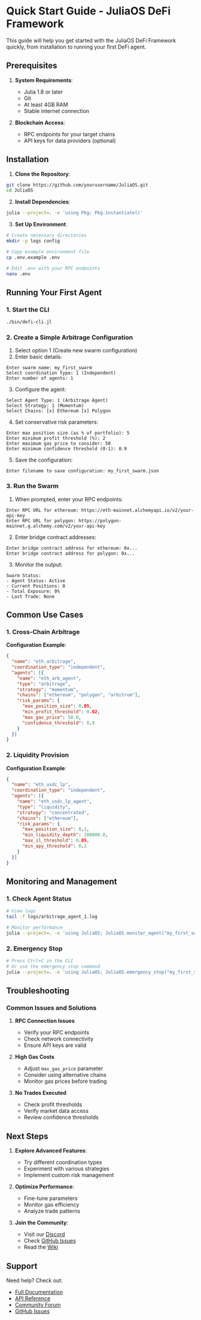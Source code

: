 # Quick Start Guide - JuliaOS DeFi Framework

This guide will help you get started with the JuliaOS DeFi Framework quickly, from installation to running your first DeFi agent.

## Prerequisites

1. **System Requirements**:
   - Julia 1.8 or later
   - Git
   - At least 4GB RAM
   - Stable internet connection

2. **Blockchain Access**:
   - RPC endpoints for your target chains
   - API keys for data providers (optional)

## Installation

1. **Clone the Repository**:
```bash
git clone https://github.com/yourusername/JuliaOS.git
cd JuliaOS
```

2. **Install Dependencies**:
```bash
julia --project=. -e 'using Pkg; Pkg.instantiate()'
```

3. **Set Up Environment**:
```bash
# Create necessary directories
mkdir -p logs config

# Copy example environment file
cp .env.example .env

# Edit .env with your RPC endpoints
nano .env
```

## Running Your First Agent

### 1. Start the CLI
```bash
./bin/defi-cli.jl
```

### 2. Create a Simple Arbitrage Configuration

1. Select option 1 (Create new swarm configuration)
2. Enter basic details:
```
Enter swarm name: my_first_swarm
Select coordination type: 1 (Independent)
Enter number of agents: 1
```

3. Configure the agent:
```
Select Agent Type: 1 (Arbitrage Agent)
Select Strategy: 1 (Momentum)
Select Chains: [x] Ethereum [x] Polygon
```

4. Set conservative risk parameters:
```
Enter max position size (as % of portfolio): 5
Enter minimum profit threshold (%): 2
Enter maximum gas price to consider: 50
Enter minimum confidence threshold (0-1): 0.9
```

5. Save the configuration:
```
Enter filename to save configuration: my_first_swarm.json
```

### 3. Run the Swarm

1. When prompted, enter your RPC endpoints:
```
Enter RPC URL for ethereum: https://eth-mainnet.alchemyapi.io/v2/your-api-key
Enter RPC URL for polygon: https://polygon-mainnet.g.alchemy.com/v2/your-api-key
```

2. Enter bridge contract addresses:
```
Enter bridge contract address for ethereum: 0x...
Enter bridge contract address for polygon: 0x...
```

3. Monitor the output:
```
Swarm Status:
- Agent Status: Active
- Current Positions: 0
- Total Exposure: 0%
- Last Trade: None
```

## Common Use Cases

### 1. Cross-Chain Arbitrage

**Configuration Example**:
```json
{
  "name": "eth_arbitrage",
  "coordination_type": "independent",
  "agents": [{
    "name": "eth_arb_agent",
    "type": "arbitrage",
    "strategy": "momentum",
    "chains": ["ethereum", "polygon", "arbitrum"],
    "risk_params": {
      "max_position_size": 0.05,
      "min_profit_threshold": 0.02,
      "max_gas_price": 50.0,
      "confidence_threshold": 0.9
    }
  }]
}
```

### 2. Liquidity Provision

**Configuration Example**:
```json
{
  "name": "eth_usdc_lp",
  "coordination_type": "independent",
  "agents": [{
    "name": "eth_usdc_lp_agent",
    "type": "liquidity",
    "strategy": "concentrated",
    "chains": ["ethereum"],
    "risk_params": {
      "max_position_size": 0.1,
      "min_liquidity_depth": 100000.0,
      "max_il_threshold": 0.05,
      "min_apy_threshold": 0.1
    }
  }]
}
```

## Monitoring and Management

### 1. Check Agent Status
```bash
# View logs
tail -f logs/arbitrage_agent_1.log

# Monitor performance
julia --project=. -e 'using JuliaOS; JuliaOS.monitor_agent("my_first_swarm")'
```

### 2. Emergency Stop
```bash
# Press Ctrl+C in the CLI
# Or use the emergency stop command
julia --project=. -e 'using JuliaOS; JuliaOS.emergency_stop("my_first_swarm")'
```

## Troubleshooting

### Common Issues and Solutions

1. **RPC Connection Issues**
   - Verify your RPC endpoints
   - Check network connectivity
   - Ensure API keys are valid

2. **High Gas Costs**
   - Adjust `max_gas_price` parameter
   - Consider using alternative chains
   - Monitor gas prices before trading

3. **No Trades Executed**
   - Check profit thresholds
   - Verify market data access
   - Review confidence thresholds

## Next Steps

1. **Explore Advanced Features**:
   - Try different coordination types
   - Experiment with various strategies
   - Implement custom risk management

2. **Optimize Performance**:
   - Fine-tune parameters
   - Monitor gas efficiency
   - Analyze trade patterns

3. **Join the Community**:
   - Visit our [Discord](https://discord.gg/your-server)
   - Check [GitHub Issues](https://github.com/yourusername/JuliaOS/issues)
   - Read the [Wiki](https://github.com/yourusername/JuliaOS/wiki)

## Support

Need help? Check out:
- [Full Documentation](cli.md)
- [API Reference](api.md)
- [Community Forum](https://discord.gg/your-server)
- [GitHub Issues](https://github.com/yourusername/JuliaOS/issues) 